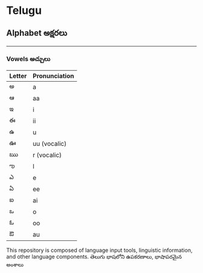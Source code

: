 # Telugu 
## Alphabet అక్షరలు
---
### Vowels అచ్చులు
|  Letter | Pronunciation  |   
|---|---|
| అ | a  |
| ఆ | aa  |   
| ఇ |  i |   
| ఈ | ii|   
| ఉ | u  |   
| ఊ | uu (vocalic) |   
| ఋ |  r (vocalic) |   
| ఌ |  l |   
| ఎ |  e |   
| ఏ | ee |   
| ఐ | ai  |   
| ఒ |  o|   
| ఓ |   oo|   
| ఔ |   au|   




This repository is composed of language input tools, linguistic information, and other language components. తెలుగు భాషలోని ఉపకరణాలు, భాషాపరమైన అంశాలు
